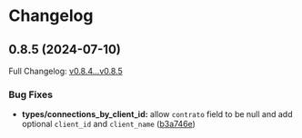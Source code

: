 # Changelog


## 0.8.5 (2024-07-10)

Full Changelog: [v0.8.4...v0.8.5](https://github.com/DevDeividMoura/mksolutions-api-py/compare/v0.8.4...v0.8.5)

### Bug Fixes

- **types/connections_by_client_id:** allow `contrato` field to be null and add optional `client_id` and `client_name` ([b3a746e](https://github.com/DevDeividMoura/mksolutions-api-py/commit/b3a746e0fc3edd1af0e224470b6f4550d4c87fa5))

